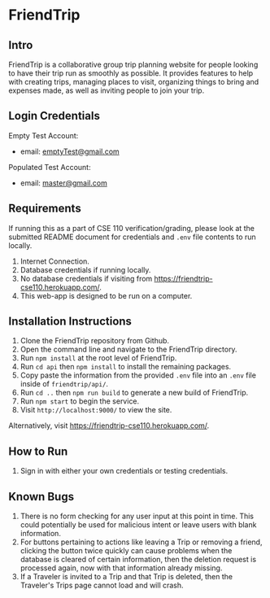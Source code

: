 # FriendTrip

## Intro
FriendTrip is a collaborative group trip planning website for people looking to have their trip run as smoothly as possible. It provides features to help with creating trips, managing places to visit, organizing things to bring and expenses made, as well as inviting people to join your trip.

## Login Credentials
Empty Test Account:
 - email: emptyTest@gmail.com
 
Populated Test Account:
 - email: master@gmail.com
 
## Requirements
 If running this as a part of CSE 110 verification/grading, please look at the submitted README document for credentials and `.env` file contents to run locally.

 1. Internet Connection.
 2. Database credentials if running locally.
 3. No database credentials if visiting from https://friendtrip-cse110.herokuapp.com/.
 4. This web-app is designed to be run on a computer.
 
## Installation Instructions
 1. Clone the FriendTrip repository from Github.
 2. Open the command line and navigate to the FriendTrip directory.
 3. Run `npm install` at the root level of FriendTrip.
 4. Run `cd api` then `npm install` to install the remaining packages.
 5. Copy paste the information from the provided `.env` file into an `.env` file inside of `friendtrip/api/`.
 6. Run `cd ..` then `npm run build` to generate a new build of FriendTrip.
 7. Run `npm start` to begin the service.
 8. Visit `http://localhost:9000/` to view the site.
 
 Alternatively, visit https://friendtrip-cse110.herokuapp.com/.

## How to Run
 1. Sign in with either your own credentials or testing credentials.

## Known Bugs
 1. There is no form checking for any user input at this point in time. This could potentially be used for malicious intent or leave users with blank information.
 2. For buttons pertaining to actions like leaving a Trip or removing a friend, clicking the button twice quickly can cause problems when the database is cleared of certain information, then the deletion request is processed again, now with that information already missing.
 3. If a Traveler is invited to a Trip and that Trip is deleted, then the Traveler's Trips page cannot load and will crash.
